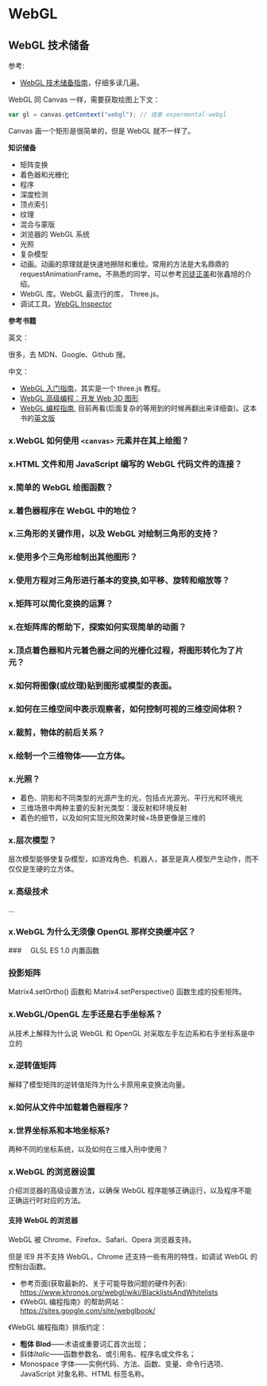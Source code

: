 # WebGL

## WebGL 技术储备

参考:

- [WebGL 技术储备指南](https://xieguanglei.github.io/blog/post/webgl-handbook.html)，仔细多读几遍。

WebGL 同 Canvas 一样，需要获取绘图上下文：

```js
var gl = canvas.getContext("webgl"); // 或者 expermental-webgl
```

Canvas 画一个矩形是很简单的，但是 WebGL 就不一样了。

**知识储备**

- 矩阵变换
- 着色器和光栅化
- 程序
- 深度检测
- 顶点索引
- 纹理
- 混合与蒙版
- 浏览器的 WebGL 系统
- 光照
- 复杂模型
- 动画。动画的原理就是快速地擦除和重绘。常用的方法是大名鼎鼎的 requestAnimationFrame。不熟悉的同学，可以参考[司徒正美](http://www.cnblogs.com/rubylouvre/archive/2011/08/22/2148797.html)和张鑫旭的介绍。
- WebGL 库。WebGL 最流行的库， Three.js。
- 调试工具。[WebGL Inspector](http://benvanik.github.io/WebGL-Inspector/)

**参考书籍**

英文：

很多，去 MDN、Google、Github 搜。

中文：

- [WebGL 入门指南]()，其实是一个 three.js 教程。
- [WebGL 高级编程：开发 Web 3D 图形]()
- [WebGL 编程指南](), 目前再看(后面复杂的等用到的时候再翻出来详细查)。这本书的[英文版](https://www.amazon.com/WebGL-Programming-Guide-Interactive-Graphics/dp/0321902920/ref=sr_1_1?ie=UTF8&qid=1409015819&sr=8-1&keywords=webgl+programming+guide)

### x.WebGL 如何使用 `<canvas>` 元素并在其上绘图？

### x.HTML 文件和用 JavaScript 编写的 WebGL 代码文件的连接？

### x.简单的 WebGL 绘图函数？

### x.着色器程序在 WebGL 中的地位？

### x.三角形的关键作用，以及 WebGL 对绘制三角形的支持？

### x.使用多个三角形绘制出其他图形？

### x.使用方程对三角形进行基本的变换,如平移、旋转和缩放等？

### x.矩阵可以简化变换的运算？

### x.在矩阵库的帮助下，探索如何实现简单的动画？

### x.顶点着色器和片元着色器之间的光栅化过程，将图形转化为了片元？

### x.如何将图像(或纹理)贴到图形或模型的表面。

### x.如何在三维空间中表示观察者，如何控制可视的三维空间体积？

### x.裁剪，物体的前后关系？

### x.绘制一个三维物体——立方体。

### x.光照？

- 着色、阴影和不同类型的光源产生的光，包括点光源光、平行光和环境光
- 三维场景中两种主要的反射光类型：漫反射和环境反射
- 着色的细节，以及如何实现光照效果时候=场景更像是三维的

### x.层次模型？

层次模型能够使复杂模型，如游戏角色、机器人，甚至是真人模型产生动作，而不仅仅是生硬的立方体。

### x.高级技术

...

### x.WebGL 为什么无须像 OpenGL 那样交换缓冲区？

###　 GLSL ES 1.0 内置函数

### 投影矩阵

Matrix4.setOrtho() 函数和 Matrix4.setPerspective() 函数生成的投影矩阵。

### x.WebGL/OpenGL 左手还是右手坐标系？

从技术上解释为什么说 WebGL 和 OpenGL 对采取左手左边系和右手坐标系是中立的

### x.逆转值矩阵

解释了模型矩阵的逆转值矩阵为什么卡原用来变换法向量。

### x.如何从文件中加载着色器程序？

### x.世界坐标系和本地坐标系?

两种不同的坐标系统，以及如何在三维入刑中使用？

### x.WebGL 的浏览器设置

介绍浏览器的高级设置方法，以确保 WebGL 程序能够正确运行，以及程序不能正确运行时对应的方法。

#### 支持 WebGL 的浏览器

WebGL 被 Chrome、Firefox、Safari、Opera 浏览器支持。

但是 IE9 并不支持 WebGL，Chrome 还支持一些有用的特性，如调试 WebGL 的控制台函数。

- 参考页面(获取最新的、关于可能导致问题的硬件列表): https://www.khronos.org/webgl/wiki/BlacklistsAndWhitelists
- 《WebGL 编程指南》的帮助网站：https://sites.google.com/site/webglbook/

《WebGL 编程指南》排版约定：

- **粗体 Blod**——术语或重要词汇首次出现；
- 斜体*Italic*——函数参数名、或引用名、程序名或文件名；
- Monospace 字体——实例代码、方法、函数、变量、命令行选项、JavaScript 对象名称、HTML 标签名称。

###
